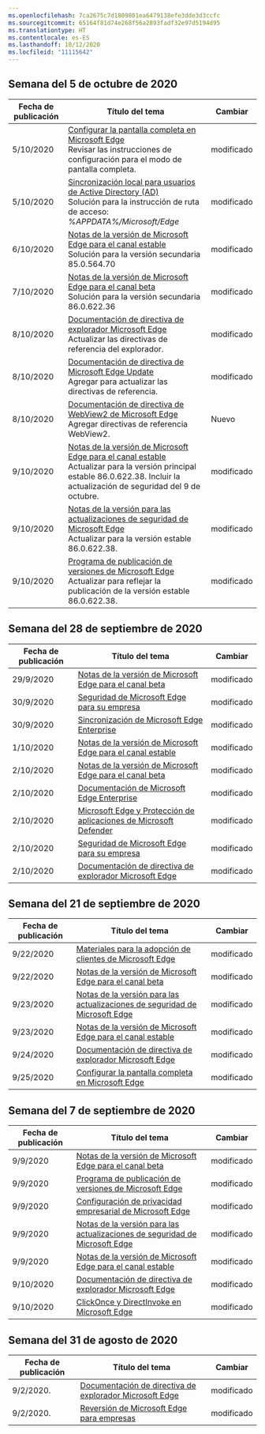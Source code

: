 ```yaml
---
ms.openlocfilehash: 7ca2675c7d1809801ea6479138efe3dde3d3ccfc
ms.sourcegitcommit: 65164f81d74e268f56a2893fadf32e97d5194d95
ms.translationtype: HT
ms.contentlocale: es-ES
ms.lasthandoff: 10/12/2020
ms.locfileid: "11115642"
---
```

<!-- This file is generated automatically each week. Changes made to this file will be overwritten.-->

## Semana del 5 de octubre de 2020

| Fecha de publicación |Título del tema | Cambiar |
|------|------------|--------|
| 5/10/2020 | [Configurar la pantalla completa en Microsoft Edge](/DeployEdge/microsoft-edge-configure-kiosk-mode)<br>Revisar las instrucciones de configuración para el modo de pantalla completa.| modificado |
| 5/10/2020 | [Sincronización local para usuarios de Active Directory (AD)](/DeployEdge/microsoft-edge-on-premises-sync)<br>Solución para la instrucción de ruta de acceso: *%APPDATA%/Microsoft/Edge*  | modificado |
| 6/10/2020 | [Notas de la versión de Microsoft Edge para el canal estable](/DeployEdge/microsoft-edge-relnote-stable-channel) <br>Solución para la versión secundaria 85.0.564.70| modificado |
| 7/10/2020 | [Notas de la versión de Microsoft Edge para el canal beta](/DeployEdge/microsoft-edge-relnote-beta-channel)<br>Solución para la versión secundaria 86.0.622.36 | modificado |
| 8/10/2020 | [Documentación de directiva de explorador Microsoft Edge](/DeployEdge/microsoft-edge-policies)<br>Actualizar las directivas de referencia del explorador. | modificado |
| 8/10/2020 | [Documentación de directiva de Microsoft Edge Update](/DeployEdge/microsoft-edge-update-policies)<br>Agregar para actualizar las directivas de referencia. | modificado |
| 8/10/2020 | [Documentación de directiva de WebView2 de Microsoft Edge](https://docs.microsoft.com/deployedge/microsoft-edge-webview-policies)<br>Agregar directivas de referencia WebView2. | Nuevo |
| 9/10/2020 | [Notas de la versión de Microsoft Edge para el canal estable](/DeployEdge/microsoft-edge-relnote-stable-channel) <br>Actualizar para la versión principal estable 86.0.622.38. Incluir la actualización de seguridad del 9 de octubre.| modificado |
| 9/10/2020 | [Notas de la versión para las actualizaciones de seguridad de Microsoft Edge](/DeployEdge/microsoft-edge-relnotes-security)<br>Actualizar para la versión estable 86.0.622.38. | modificado |
| 9/10/2020 | [Programa de publicación de versiones de Microsoft Edge](/DeployEdge/microsoft-edge-release-schedule)<br>Actualizar para reflejar la publicación de la versión estable 86.0.622.38. | modificado |


## Semana del 28 de septiembre de 2020


| Fecha de publicación |Título del tema | Cambiar |
|------|------------|--------|
| 29/9/2020 | [Notas de la versión de Microsoft Edge para el canal beta](/DeployEdge/microsoft-edge-relnote-beta-channel) | modificado |
| 30/9/2020 | [Seguridad de Microsoft Edge para su empresa](/DeployEdge/ms-edge-security-for-business) | modificado |
| 30/9/2020 | [Sincronización de Microsoft Edge Enterprise](/DeployEdge/microsoft-edge-enterprise-sync) | modificado |
| 1/10/2020 | [Notas de la versión de Microsoft Edge para el canal estable](/DeployEdge/microsoft-edge-relnote-stable-channel) | modificado |
| 2/10/2020 | [Notas de la versión de Microsoft Edge para el canal beta](/DeployEdge/microsoft-edge-relnote-beta-channel) | modificado |
| 2/10/2020 | [Documentación de Microsoft Edge Enterprise](/DeployEdge/index) | modificado |
| 2/10/2020 | [Microsoft Edge y Protección de aplicaciones de Microsoft Defender](/DeployEdge/microsoft-edge-security-windows-defender-application-guard) | modificado |
| 2/10/2020 | [Seguridad de Microsoft Edge para su empresa](/DeployEdge/ms-edge-security-for-business) | modificado |
| 2/10/2020 | [Documentación de directiva de explorador Microsoft Edge](/DeployEdge/microsoft-edge-policies) | modificado |

## Semana del 21 de septiembre de 2020

| Fecha de publicación |Título del tema | Cambiar |
|------|------------|--------|
| 9/22/2020 | [Materiales para la adopción de clientes de Microsoft Edge](/DeployEdge/microsoft-edge-customer-adoption-kit) | modificado |
| 9/22/2020 | [Notas de la versión de Microsoft Edge para el canal beta](/DeployEdge/microsoft-edge-relnote-beta-channel) | modificado |
| 9/23/2020 | [Notas de la versión para las actualizaciones de seguridad de Microsoft Edge](/DeployEdge/microsoft-edge-relnotes-security) | modificado |
| 9/23/2020 | [Notas de la versión de Microsoft Edge para el canal estable](/DeployEdge/microsoft-edge-relnote-stable-channel) | modificado |
| 9/24/2020 | [Documentación de directiva de explorador Microsoft Edge](/DeployEdge/microsoft-edge-policies) | modificado |
| 9/25/2020 | [Configurar la pantalla completa en Microsoft Edge](/DeployEdge/microsoft-edge-configure-kiosk-mode) | modificado |


## Semana del 7 de septiembre de 2020


| Fecha de publicación |Título del tema | Cambiar |
|------|------------|--------|
| 9/9/2020 | [Notas de la versión de Microsoft Edge para el canal beta](/DeployEdge/microsoft-edge-relnote-beta-channel) | modificado |
| 9/9/2020 | [Programa de publicación de versiones de Microsoft Edge](/DeployEdge/microsoft-edge-release-schedule) | modificado |
| 9/9/2020 | [Configuración de privacidad empresarial de Microsoft Edge](/DeployEdge/microsoft-edge-enterprise-privacy-settings) | modificado |
| 9/9/2020 | [Notas de la versión para las actualizaciones de seguridad de Microsoft Edge](/DeployEdge/microsoft-edge-relnotes-security) | modificado |
| 9/9/2020 | [Notas de la versión de Microsoft Edge para el canal estable](/DeployEdge/microsoft-edge-relnote-stable-channel) | modificado |
| 9/10/2020 | [Documentación de directiva de explorador Microsoft Edge](/DeployEdge/microsoft-edge-policies) | modificado |
| 9/10/2020 | [ClickOnce y DirectInvoke en Microsoft Edge](/DeployEdge/edge-learn-more-co-di) | modificado |


## Semana del 31 de agosto de 2020


| Fecha de publicación |Título del tema | Cambiar |
|------|------------|--------|
| 9/2/2020. | [Documentación de directiva de explorador Microsoft Edge](/DeployEdge/microsoft-edge-policies) | modificado |
| 9/2/2020. | [Reversión de Microsoft Edge para empresas](/DeployEdge/edge-learnmore-rollback) | modificado |

